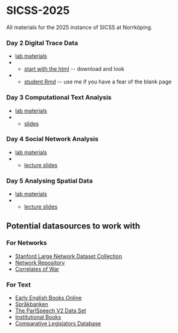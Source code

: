 # SICSS-2025

All materials for the 2025 instance of SICSS at Norrköping.

### Day 2 Digital Trace Data
- [lab materials](/02_digital_trace_data)
- - [start with the html](/02_digital_trace_data/scraping.html) -- download and look
- - [student Rmd](/02_digital_trace_data/scraping.Rmd) -- use me if you have a fear of the blank page 
### Day 3 Computational Text Analysis
- [lab materials](/03_text_analysis)
- - [slides](/03_text_analysis/lecture_slides.pdf)
### Day 4 Social Network Analysis
- [lab materials](/04_social_network_analysis)
- - [lecture slides](/04_social_network_analysis/sicss%20sna%20lecture%202025.pdf)
### Day 5 Analysing Spatial Data
- [lab materials](/05_spatial_data)
- - [lecture slides](/05_spatial_data/lecture.html)

## Potential datasources to work with 

### For Networks

- [Stanford Large Network Dataset Collection](https://snap.stanford.edu/data/)
- [Network Repository](https://networkrepository.com/)
- [Correlates of War](https://correlatesofwar.org/data-sets/)

### For Text

- [Early English Books Online](https://www.english-corpora.org/eebo/)
- [Språkbanken](https://sprakbanken.se/)
- [The ParlSpeech V2 Data Set](https://dataverse.harvard.edu/dataset.xhtml?persistentId=doi:10.7910/DVN/L4OAKN)
- [Institutional Books](https://huggingface.co/datasets/institutional/institutional-books-1.0)
- [Comparative Legislators Database](https://complegdatabase.com/)
